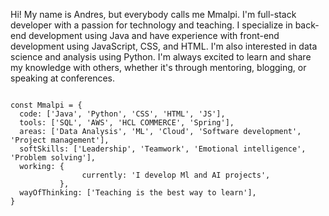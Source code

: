 Hi! My name is Andres, but everybody calls me Mmalpi.
I'm full-stack developer with a passion for technology and teaching. I specialize in back-end development using Java and have experience with front-end development using JavaScript, CSS, and HTML. I'm also interested in data science and analysis using Python. I'm always excited to learn and share my knowledge with others, whether it's through mentoring, blogging, or speaking at conferences.

```

const Mmalpi = {
  code: ['Java', 'Python', 'CSS', 'HTML', 'JS'], 
  tools: ['SQL', 'AWS', 'HCL COMMERCE', 'Spring'],
  areas: ['Data Analysis', 'ML', 'Cloud', 'Software development', 'Project management'],
  softSkills: ['Leadership', 'Teamwork', 'Emotional intelligence', 'Problem solving'],
  working: {
                currently: 'I develop Ml and AI projects',
           },
  wayOfThinking: ['Teaching is the best way to learn'],
}
```
